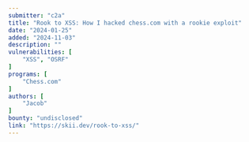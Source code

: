 ```yaml
---
submitter: "c2a"
title: "Rook to XSS: How I hacked chess.com with a rookie exploit"
date: "2024-01-25"
added: "2024-11-03"
description: ""
vulnerabilities: [
    "XSS", "OSRF"
]
programs: [
    "Chess.com"
]
authors: [
    "Jacob"
]
bounty: "undisclosed"
link: "https://skii.dev/rook-to-xss/"
---
```




